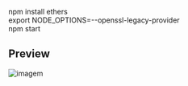 npm install ethers  
export NODE_OPTIONS=--openssl-legacy-provider  
npm start   
## Preview
![imagem](https://user-images.githubusercontent.com/15989933/153107431-42a954fb-7ce9-4ac1-91e3-ebbbf3b267fb.png)
